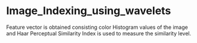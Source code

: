 # Image_Indexing_using_wavelets
Feature vector is obtained consisting color Histogram values of the image and Haar Perceptual Similarity Index is used to measure the similarity level.
